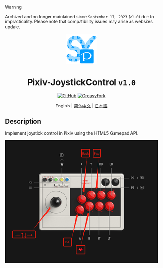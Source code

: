 > [!WARNING]
> Archived and no longer maintained since `September 17, 2023` (`v1.0`) due to impracticality. Please note that compatibility issues may arise as websites update.

<div align="center">
    <img src="https://github.com/SynRGB/Pixiv-JoystickControl/raw/main/%23README/icon/256.png" width="20%"/>
    <h1>Pixiv-JoystickControl <code>v1.0</code></h1>
	<p>
        <a href='https://github.com/SynRGB/Pixiv-JoystickControl'><img src="https://img.shields.io/badge/-GitHub-3A3A3A?style=flat&amp;logo=GitHub&amp;logoColor=white" referrerpolicy="no-referrer" alt="GitHub"></a>
	    <a href='https://greasyfork.org/zh-CN/scripts/475490-pixiv-joystickcontrol'><img src="https://img.shields.io/badge/-GreasyFork-670000?style=flat&amp;logo=tampermonkey&amp;logoColor=white" referrerpolicy="no-referrer" alt="GreasyFork"></a>
    </p>
    <p>English | <a href='https://github.com/SynRGB/Pixiv-JoystickControl/blob/main/%23README/README-zh.md'>简体中文</a> | <a href="https://github.com/SynRGB/Pixiv-JoystickControl/blob/main/%23README/README-ja.md">日本語</a></p>
</div>

## Description

Implement joystick control in Pixiv using the HTML5 Gamepad API.

<img src="https://github.com/SynRGB/Pixiv-JoystickControl/raw/main/%23README/example.png"/>
